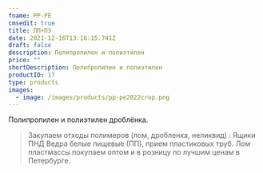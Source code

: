 ```yaml
---
fname: PP-PE
cmsedit: true
title: ПП+ПЭ
date: 2021-12-16T13:16:15.741Z
draft: false
description: Полипропилен и полиэтилен
price: ""
shortDescription: Полипропилен и полиэтилен
productID: 17
type: products
images:
  - image: /images/products/pp-pe2022crop.png
---
```

Полипропилен и полиэтилен дроблёнка.

> Закупаем отходы полимеров (лом, дробленка, неликвид) : Ящики ПНД Ведра белые пищевые (ПП), прием пластиковых труб. Лом пластмассы покупаем оптом и в розницу по лучшим ценам в Петербурге.